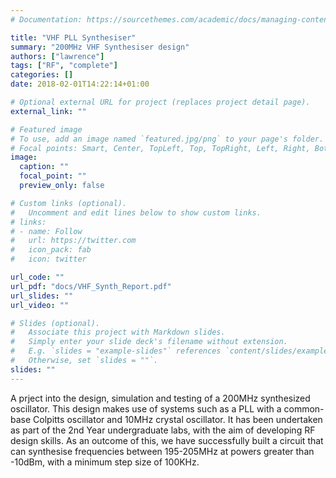 ```yaml
---
# Documentation: https://sourcethemes.com/academic/docs/managing-content/

title: "VHF PLL Synthesiser"
summary: "200MHz VHF Synthesiser design"
authors: ["lawrence"]
tags: ["RF", "complete"]
categories: []
date: 2018-02-01T14:22:14+01:00

# Optional external URL for project (replaces project detail page).
external_link: ""

# Featured image
# To use, add an image named `featured.jpg/png` to your page's folder.
# Focal points: Smart, Center, TopLeft, Top, TopRight, Left, Right, BottomLeft, Bottom, BottomRight.
image:
  caption: ""
  focal_point: ""
  preview_only: false

# Custom links (optional).
#   Uncomment and edit lines below to show custom links.
# links:
# - name: Follow
#   url: https://twitter.com
#   icon_pack: fab
#   icon: twitter

url_code: ""
url_pdf: "docs/VHF_Synth_Report.pdf"
url_slides: ""
url_video: ""

# Slides (optional).
#   Associate this project with Markdown slides.
#   Simply enter your slide deck's filename without extension.
#   E.g. `slides = "example-slides"` references `content/slides/example-slides.md`.
#   Otherwise, set `slides = ""`.
slides: ""
---
```

A prject into the design, simulation and testing of a 200MHz synthesized oscillator. This design makes use of systems such as a PLL with a common-base Colpitts oscillator and 10MHz crystal oscillator. It has been undertaken as part of the 2nd Year undergraduate labs, with the aim of developing RF design skills. As an outcome of this, we have successfully built a circuit that can synthesise frequencies between 195-205MHz at powers greater than -10dBm, with a minimum step size of 100KHz.
